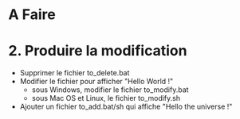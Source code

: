# A Faire

# 2. Produire la modification

* Supprimer le fichier to_delete.bat
* Modifier le fichier pour afficher "Hello World !"
  * sous Windows, modifier le fichier to_modify.bat
  * sous Mac OS et Linux, le fichier to_modify.sh
* Ajouter un fichier to_add.bat/sh qui affiche "Hello the universe !"


